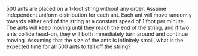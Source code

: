 500 ants are placed on a 1-foot string without any order. Assume independent uniform distribution for each ant. 
Each ant will move randomly towards either end of the string at a constant speed of 1 foot per minute. 
The ants will keep moving until they reach the end of the string, and if two ants collide head-on, they will both immediately turn around and continue moving.
Assuming that the size of the ants is infinitely small, what is the expected time for all 500 ants to fall off the string?
